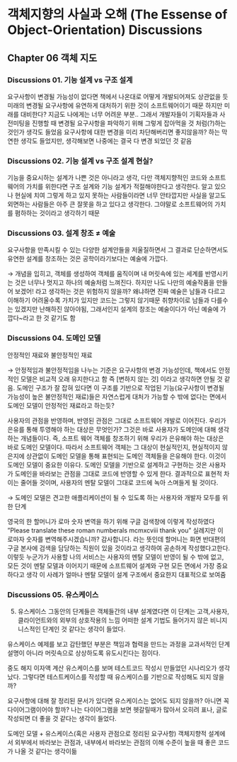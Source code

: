 # 객체지향의 사실과 오해 (The Essense of Object-Orientation) Discussions
## Chapter 06 객체 지도
### Discussions 01. 기능 설계 vs 구조 설계
요구사항이 변경될 가능성이 없다면 책에서 나온대로 어떻게 개발되어져도 상관없을 듯
미래의 변경될 요구사항에 유연하게 대처하기 위한 것이 소프트웨어이기 때문
하지만 미래를 대비한다? 지금도 나에게는 너무 어려운 부분..
그래서 개발자들이 기획자들과 사전미팅을 진행할 때 변경될 요구사항을 파악하기 위해
그렇게 잡아먹을 것 처럼(?)하는 것인가 생각도 들었음
요구사항에 대한 변경을 미리 차단해버리면 좋지않을까? 하는 막연한 생각도 들었지만,
생각해보면 나중에는 결국 다 변경 되었던 것 같음

### Discussions 02. 기능 설계 vs 구조 설계 현실?
기능을 중요시하는 설계가 나쁜 것은 아니라고 생각, 다만 객체지향적인 코드와 소프트웨어의 가치를
위한다면 구조 설계와 기능 설계가 적절해야한다고 생각한다. 알고 있으나 현실에 치여 그렇게 하고 있지 못하는 사람들이라면 너무 안타깝지만 사실을 알고도 외면하는 사람들은 아주 큰 잘못을 하고 있다고 생각한다. 그야말로 소프트웨어의 가치를 폄하하는 것이라고 생각하기 때문

### Discussions 03. 설계 창조 ≠ 예술
요구사항을 만족시킬 수 있는 다양한 설계안들을 저울질하면서 그 결과로 단순하면서도 유연한 설계를 창조하는 것은 공학이라기보다는 예술에 가깝다.

→ 개념을 입히고, 객체를 생성하여 객체를 움직이며 내 머릿속에 있는 세계를 반영시키는 것은 너무나 멋지고 하나의 예술처럼 느껴진다. 하지만 나도 나만의 예술작품을 만들어 보겠어! 라고 생각하는 것은 위험하지 않을까? 왜냐하면 진짜 예술은 남들과 다르고 이해하기 어려울수록 가치가 있지만
코드는 그렇지 않기때문 취향차이로 남들과 다를수는 있겠지만 난해하진 않아야됨, 그래서인지 설계의 창조는 예술이다가 아닌 예술에 가깝다~라고 한 것 같기도 함

### Discussions 04. 도메인 모델
안정적인 재료와 불안정적인 재료

→ 안정적임과 불안정적임을 나누는 기준은 요구사항의 변경 가능성인데, 책에서도 안정적인 모델은 비교적 오래 유지한다고 함 즉 [변하지 않는 것] 이라고 생각하면 안될 것 같음. 도메인 구조가 잘 잡혀 있다면 이 구조를 기반으로 작업된 기능(요구사항이 변경될 가능성이 높은 불안정적인 재료)들은 자연스럽게 대처가 가능할 수 밖에 없다는 면에서 도메인 모델이 안정적인 재료라고 하는듯?

사용자의 관점을 반영하며, 반영된 관점은 그대로 소프트웨어 개발로 이어진다.
우리가 은유를 통해 투영해야 하는 대상은 무엇인가? 그것은 바로 사용자가 도메인에 대해 생각하는 개념들이다. 즉, 소프트 웨어 객체를 창조하기 위해 우리가 은유해야 하는 대상은 바로 도메인 모델이다.
따라서 소프트웨어 객체는 그 대상이 현실적인지, 현실적이지 않은지에 상관없이 도메인 모델을 통해 표현되는 도메인 객체들을 은유해야 한다. 이것이 도메인 모델이 중요한 이유다. 도메인 모델을 기반으로 설계하고 구현하는 것은 사용자가 도메인을 바라보는 관점을 그대로 코드에 반영할 수 있게 한다. 결과적으로 표현적 차이는 줄어들 것이며, 사용자의 멘탈 모델이 그대로 코드에 녹아 스며들게 될 것이다.

→ 도메인 모델은 견고한 애플리케이션이 될 수 있도록 하는 사용자와 개발자 모두를 위한 단계

영국의 한 할머니가 로마 숫자 변역을 하기 위해 구글 검색창에 이렇게 작성하였다
”Please translate these roman numberals mcmxcviii thank you”
실례지만 이 로마자 숫자를 변역해주시겠습니까? 감사합니다. 라는 뜻인데
할머니는 화면 반대편의 구글 본사에 검색을 담당하는 직원이 있을 것이라고 생각하여
공손하게 작성했다고한다.
이렇듯 누군가가 사용할 나의 서비스는 사용자의 멘탈 모델이 반영이 될 수 밖에 없고,
모든 것이 멘탈 모델과 이어지기 때문에 소프트웨어 설계와 구현 모든 면에서 가장 중요하다고 생각
이 사례가 얼마나 멘탈 모델이 설계 구조에서 중요한지  대표적으로 보여줌

### Discussions 05. 유스케이스
5. 유스케이스
그동안의 단계들은 객체들간의 내부 설계였다면 이 단계는 고객,사용자,클라이언트와의 외부의 상호작용의 느낌 어떠한 설계 기법도 들어가지 않은 비니지니스적인 단계인 것 같다는 생각이 들었다. 

유스케이스 예제를 보고 감탄했던 부분은 책임과 협력을 만드는 과정을 교과서적인 단계 설명이 아니라 머릿속으로 상상하도록 유도시킨다는 점이다.

중도 해지 이자액 계산 유스케이스를 보며 테스트코드 작성시 만들었던 시나리오가 생각났다.
그렇다면 테스트케이스를 작성할 때 유스케이스를 기반으로 작성해도 되지 않을까?

요구사항에 대해 잘 정리된 문서가 있다면 유스케이스는 없어도 되지 않을까?
아니면 꼭 다이어그램이어야 할까? 나는 다이어그램을 보면 헷갈릴때가 많아서
오히려 표나, 글로 작성되면 더 좋을 것 같다는 생각이 들었다. 

도메인 모델 + 유스케이스(혹은 사용자 관점으로 정리된 요구사항)
객체지향적 설계에서 외부에서 바라보는 관점과, 내부에서 바라보는 관점의 이해 수준이 높을 때
좋은 코드가  나올 것 같다는 생각이듦